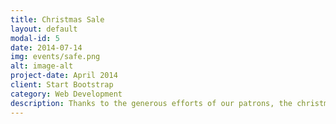 ```yaml
---
title: Christmas Sale
layout: default
modal-id: 5
date: 2014-07-14
img: events/safe.png
alt: image-alt
project-date: April 2014
client: Start Bootstrap
category: Web Development
description: Thanks to the generous efforts of our patrons, the christmas sale was a huge success. ipsum dolor sit amet, consectetur adipiscing elit, sed do eiusmod tempor incididunt ut labore et dolore magna aliqua. Ut enim ad minim veniam, quis nostrud exercitation ullamco laboris nisi ut aliquip ex ea commodo consequat. Duis aute irure dolor in reprehenderit in voluptate velit esse cillum dolore eu fugiat nulla pariatur.
---
```

